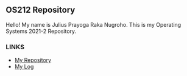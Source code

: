 ## OS212 Repository

Hello! My name is Julius Prayoga Raka Nugroho.
This is my Operating Systems 2021-2 Repository.

### LINKS 
- [My Repository](https://github.com/rakazet/os212)
- [My Log](https://rakazet.github.io/os212/TXT/mylog.txt)
